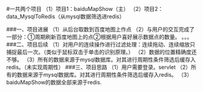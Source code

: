 #一共两个项目
（1）项目1：baiduMapShow（主）
（2）项目2：data_MysqlToRedis（从mysql数据筛选进redis）

###一、项目进展
（1）从后台取数到百度地图上作点
（2）与用户的交互完成了一部分：①周期刷新百度地图上的点②根据用户喜好展示数据点的数量。
。。。
###二、项目后续
（1）对用户的连续操作进行过滤处理：连续拖动、连续缩放只捕捉最后一次。（类似于鼠标双击于单击的识别原理。）
（2）数据的位置精确度还不够。
（3）所有的数据来源于mysql数据库。对其进行周期性条件筛选后缓存入redis。（未实现周期性）
###三、项目思路
（1）用户需要登录。servlet
（2）所有的数据来源于mysql数据库。对其进行周期性条件筛选后缓存入redis。
（3）baiduMapShow的数据全部来源于redis.